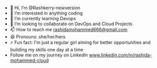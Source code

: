- 👋 Hi, I’m @Rashkerry-newversion
- 👀 I’m interested in anything coding
- 🌱 I’m currently learning Devops
- 💞️ I’m looking to collaborate on DevOps and Cloud Projects
- 📫 How to reach me rashidamohammed666@gmail.com 
- 😄 Pronouns: she/her/hers
- ⚡ Fun fact: I'm just a regular girl aiming for better opportunities and building my skills one day at a time
- Follow me on my journey on LinkedIn www.linkedin.com/in/rashida-mohammed-cloud

<!---
Rashkerry-newversion/Rashkerry-newversion is a ✨ special ✨ repository because its `README.md` (this file) appears on your GitHub profile.
You can click the Preview link to take a look at your changes.
--->
